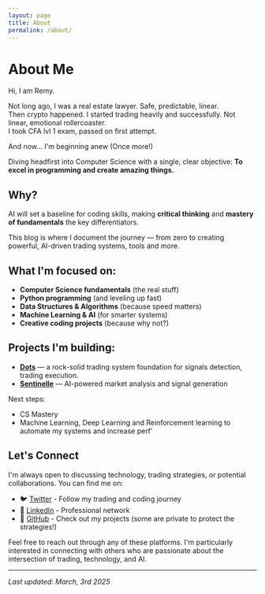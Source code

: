 ```yaml
---
layout: page  
title: About  
permalink: /about/  
---
```


# About Me

Hi, I am Remy.

Not long ago, I was a real estate lawyer. Safe, predictable, linear.  
Then crypto happened. I started trading heavily and successfully. Not linear, emotional rollercoaster.  
I took CFA lvl 1 exam, passed on first attempt.  

And now… I'm beginning anew (Once more!)  

Diving headfirst into Computer Science with a single, clear objective: **To excel in programming and create amazing things.**

## Why?
AI will set a baseline for coding skills, making **critical thinking** and **mastery of fundamentals** the key differentiators.

This blog is where I document the journey — from zero to creating powerful, AI-driven trading systems, tools and more.

## What I'm focused on:
- **Computer Science fundamentals** (the real stuff)
- **Python programming** (and leveling up fast)
- **Data Structures & Algorithms** (because speed matters)
- **Machine Learning & AI** (for smarter systems)
- **Creative coding projects** (because why not?)

## Projects I'm building:
- [**Dots**](https://github.com/Rae699/Dots) — a rock-solid trading system foundation for signals detection, trading execution. 
- [**Sentinelle**](https://github.com/SentiCap/SentinelleCap) — AI-powered market analysis and signal generation  

Next steps:
- CS Mastery
- Machine Learning, Deep Learning and Reinforcement learning to automate my systems and increase perf'

## Let's Connect
I'm always open to discussing technology, trading strategies, or potential collaborations. You can find me on:

- 🐦 [Twitter](https://twitter.com/SolTae_) - Follow my trading and coding journey
- 💼 [LinkedIn](https://www.linkedin.com/in/remy-charras/) - Professional network
- 🔨 [GitHub](https://github.com/Rae699) - Check out my projects (some are private to protect the strategies!)

Feel free to reach out through any of these platforms. I'm particularly interested in connecting with others who are passionate about the intersection of trading, technology, and AI.

---

_Last updated: March, 3rd 2025_